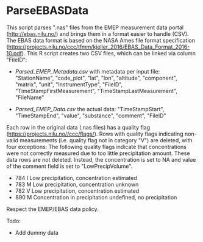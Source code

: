 # ParseEBASData

This script parses ".nas" files from the EMEP measurement data portal (http://ebas.nilu.no/) and brings them in a format easier to handle (CSV). The EBAS data format is based on the NASA Ames file format specification (https://projects.nilu.no/ccc/tfmm/kjeller_2016/EBAS_Data_Format_2016-10.pdf). This R script creates two CSV files, which can be linked via column "FileID":

 - *Parsed_EMEP_Metadata.csv* with metadata per input file: "StationName", "code_plot", "lat", "lon", "altitude", "component", "matrix", "unit", "InstrumentType", "FileID", "TimeStampFirstMeasurement", "TimeStampLastMeasurement", "FileName"
 
 - *Parsed_EMEP_Data.csv* the actual data: "TimeStampStart", "TimeStampEnd", "value", "substance", "comment", "FileID"
 
Each row in the original data (.nas files) has a quality flag (https://projects.nilu.no//ccc/flags/). Rows with quality flags indicating non-valid measurements (i.e. quality flag not in category "V") are deleted, with four exceptions: The following quality flags indicate that concentrations were not correctly measured due to too little precipitation amount. These data rows are not deleted. Instead, the concentration is set to NA and value of the comment field is set to "LowPrecipVolume".

 - 784	I	Low precipitation, concentration estimated
 - 783	M	Low precipitation, concentration unknown
 - 782	V	Low precipitation, concentration estimated
 - 890	M	Concentration in precipitation undefined, no precipitation


Respect the EMEP/EBAS data policy.



Todo:
 - Add dummy data
